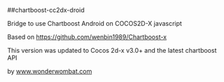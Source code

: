 ##chartboost-cc2dx-droid

Bridge to use Chartboost Android on COCOS2D-X javascript

Based on https://github.com/wenbin1989/Chartboost-x

This version was updated to Cocos 2d-x v3.0+ and the latest chartboost API

by www.wonderwombat.com
